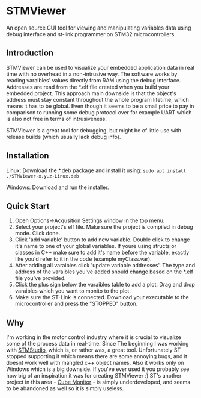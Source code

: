 # STMViewer 

An open source GUI tool for viewing and manipulating variables data using debug interface and st-link programmer on STM32 microcontrollers.

## Introduction

STMViewer can be used to visualize your embedded application data in real time with no overhead in a non-intrusive way. The software works by reading varaibles' values directly from RAM using the debug interface. Addresses are read from the *.elf file created when you build your embedded project. This approach main downside is that the object's address must stay constant throughout the whole program lifetime, which means it has to be global. Even though it seems to be a small price to pay in comparison to running some debug protocol over for example UART which is also not free in terms of intrusiveness.

STMViewer is a great tool for debugging, but might be of little use with release builds (which usually lack debug info). 

## Installation

Linux: 
Download the *.deb package and install it using:
`sudo apt install ./STMViewer-x.y.z-Linux.deb`

Windows: 
Download and run the installer.

## Quick Start

1. Open Options->Acqusition Settings window in the top menu. 
2. Select your project's elf file. Make sure the project is compiled in debug mode. Click done. 
3. Click 'add variable' button to add new variable. Double click to change it's name to one of your global variables. If youre using structs or classes in C++ make sure to add it's name before the variable, exactly like you'd refer to it in the code (example myClass.var). 
4. After adding all varaibles click 'update variable addresses'. The type and address of the varaibles you've added should change based on the *.elf file you've provided.
5. Click the plus sign below the varaibles table to add a plot. Drag and drop varaibles which you want to monito to the plot. 
6. Make sure the ST-Link is connected. Download your executable to the microcontroller and press the "STOPPED" button. 

## Why
I'm working in the motor control industry where it is crucial to visualize some of the process data in real-time. Since The beginning I was working with [STMStudio](https://www.st.com/en/development-tools/stm-studio-stm32.html), which is, or rather was, a great tool. Unfortunately ST stopped supporting it which means there are some annoying bugs, and it doesnt work well with mangled c++ object names. Also it works only on Windows which is a big downside. If you've ever used it you probably see how big of an inspiration it was for creating STMViewer :) ST's another project in this area - [Cube Monitor](https://www.st.com/en/development-tools/stm32cubemonitor.html) - is simply underdeveloped, and seems to be abandoned as well so it is simply useless. 

